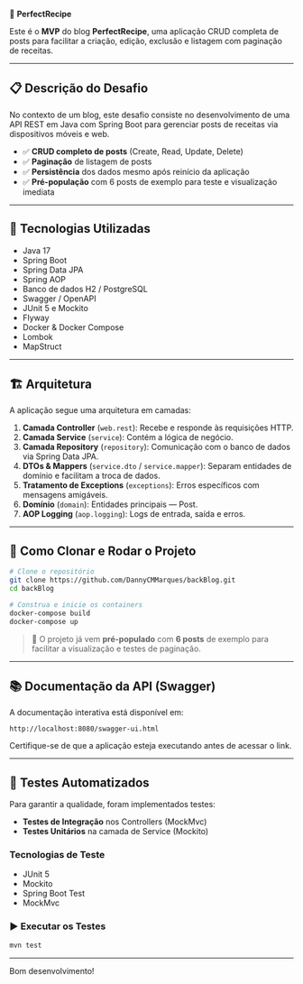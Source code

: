 📖 **PerfectRecipe**

Este é o **MVP** do blog **PerfectRecipe**, uma aplicação CRUD completa de posts para facilitar a criação, edição, exclusão e listagem com paginação de receitas.

---

## 📋 Descrição do Desafio
No contexto de um blog, este desafio consiste no desenvolvimento de uma API REST em Java com Spring Boot para gerenciar posts de receitas via dispositivos móveis e web.

- ✅ **CRUD completo de posts** (Create, Read, Update, Delete)
- ✅ **Paginação** de listagem de posts
- ✅ **Persistência** dos dados mesmo após reinício da aplicação
- ✅ **Pré-população** com 6 posts de exemplo para teste e visualização imediata

---

## 🚀 Tecnologias Utilizadas

- Java 17
- Spring Boot
- Spring Data JPA
- Spring AOP
- Banco de dados H2 / PostgreSQL
- Swagger / OpenAPI
- JUnit 5 e Mockito
- Flyway
- Docker & Docker Compose
- Lombok
- MapStruct

---

## 🏗️ Arquitetura

A aplicação segue uma arquitetura em camadas:

1. **Camada Controller** (`web.rest`): Recebe e responde às requisições HTTP.
2. **Camada Service** (`service`): Contém a lógica de negócio.
3. **Camada Repository** (`repository`): Comunicação com o banco de dados via Spring Data JPA.
4. **DTOs & Mappers** (`service.dto` / `service.mapper`): Separam entidades de domínio e facilitam a troca de dados.
5. **Tratamento de Exceptions** (`exceptions`): Erros específicos com mensagens amigáveis.
6. **Domínio** (`domain`): Entidades principais — Post.
7. **AOP Logging** (`aop.logging`): Logs de entrada, saída e erros.

---

## 🐳 Como Clonar e Rodar o Projeto

```bash
# Clone o repositório
git clone https://github.com/DannyCMMarques/backBlog.git
cd backBlog

# Construa e inicie os containers
docker-compose build
docker-compose up
```

> 🚨 O projeto já vem **pré-populado** com **6 posts** de exemplo para facilitar a visualização e testes de paginação.

---

## 📚 Documentação da API (Swagger)
A documentação interativa está disponível em:

```
http://localhost:8080/swagger-ui.html
```

Certifique-se de que a aplicação esteja executando antes de acessar o link.

---

## 🧪 Testes Automatizados

Para garantir a qualidade, foram implementados testes:

- **Testes de Integração** nos Controllers (MockMvc)
- **Testes Unitários** na camada de Service (Mockito)

### Tecnologias de Teste

- JUnit 5
- Mockito
- Spring Boot Test
- MockMvc

### ▶️ Executar os Testes

```bash
mvn test
```

---

Bom desenvolvimento!
